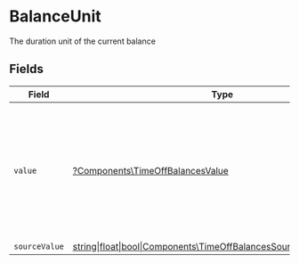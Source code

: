 # BalanceUnit

The duration unit of the current balance


## Fields

| Field                                                                                                                        | Type                                                                                                                         | Required                                                                                                                     | Description                                                                                                                  | Example                                                                                                                      |
| ---------------------------------------------------------------------------------------------------------------------------- | ---------------------------------------------------------------------------------------------------------------------------- | ---------------------------------------------------------------------------------------------------------------------------- | ---------------------------------------------------------------------------------------------------------------------------- | ---------------------------------------------------------------------------------------------------------------------------- |
| `value`                                                                                                                      | [?Components\TimeOffBalancesValue](../../Models/Components/TimeOffBalancesValue.md)                                          | :heavy_minus_sign:                                                                                                           | The unified value for the duration unit. If the provider does not specify this unit, the value will be set to unknown        | hours                                                                                                                        |
| `sourceValue`                                                                                                                | [string\|float\|bool\|Components\TimeOffBalancesSourceValue4\|array\|null](../../Models/Components/TimeOffBalancesSourceValue.md) | :heavy_minus_sign:                                                                                                           | N/A                                                                                                                          |                                                                                                                              |